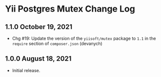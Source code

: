 # Yii Postgres Mutex Change Log

## 1.1.0 October 19, 2021

- Chg #19: Update the version of the `yiisoft/mutex` package to `1.1` in the `require` section of `composer.json` (devanych)

## 1.0.0 August 18, 2021

- Initial release.
